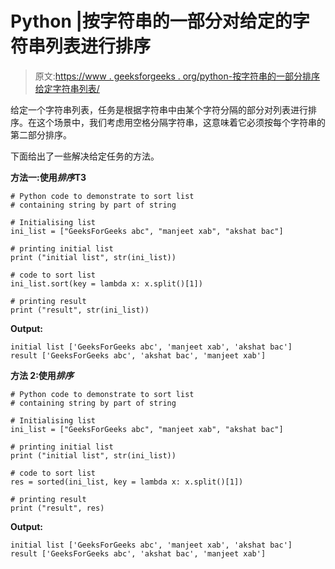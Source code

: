 # Python |按字符串的一部分对给定的字符串列表进行排序

> 原文:[https://www . geeksforgeeks . org/python-按字符串的一部分排序给定字符串列表/](https://www.geeksforgeeks.org/python-sort-given-list-of-strings-by-part-of-string/)

给定一个字符串列表，任务是根据字符串中由某个字符分隔的部分对列表进行排序。在这个场景中，我们考虑用空格分隔字符串，这意味着它必须按每个字符串的第二部分排序。

下面给出了一些解决给定任务的方法。

**方法一:使用*排序*T3**

```
# Python code to demonstrate to sort list 
# containing string by part of string

# Initialising list
ini_list = ["GeeksForGeeks abc", "manjeet xab", "akshat bac"]

# printing initial list
print ("initial list", str(ini_list))

# code to sort list
ini_list.sort(key = lambda x: x.split()[1])

# printing result
print ("result", str(ini_list))
```

**Output:**

```
initial list ['GeeksForGeeks abc', 'manjeet xab', 'akshat bac']
result ['GeeksForGeeks abc', 'akshat bac', 'manjeet xab']

```

**方法 2:使用*排序***

```
# Python code to demonstrate to sort list 
# containing string by part of string

# Initialising list
ini_list = ["GeeksForGeeks abc", "manjeet xab", "akshat bac"]

# printing initial list
print ("initial list", str(ini_list))

# code to sort list
res = sorted(ini_list, key = lambda x: x.split()[1])

# printing result
print ("result", res)
```

**Output:**

```
initial list ['GeeksForGeeks abc', 'manjeet xab', 'akshat bac']
result ['GeeksForGeeks abc', 'akshat bac', 'manjeet xab']

```